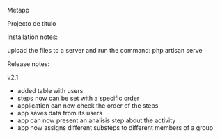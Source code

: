 Metapp

Projecto de titulo

Installation notes:

upload the files to a server and run the command: php artisan serve


Release notes:

v2.1
- added table with users
- steps now can be set with a specific order
- application can now check the order of the steps
- app saves data from its users
- app can now present an analisis step about the activity
- app now assigns different substeps to different members of a group